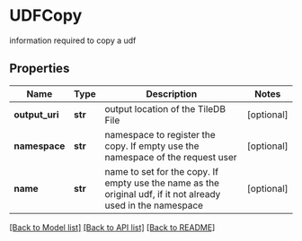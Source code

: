 # UDFCopy

information required to copy a udf

## Properties

| Name           | Type    | Description                                                                                                  | Notes      |
| -------------- | ------- | ------------------------------------------------------------------------------------------------------------ | ---------- |
| **output_uri** | **str** | output location of the TileDB File                                                                           | [optional] |
| **namespace**  | **str** | namespace to register the copy. If empty use the namespace of the request user                               | [optional] |
| **name**       | **str** | name to set for the copy. If empty use the name as the original udf, if it not already used in the namespace | [optional] |

[[Back to Model list]](../README.md#documentation-for-models) [[Back to API list]](../README.md#documentation-for-api-endpoints) [[Back to README]](../README.md)
